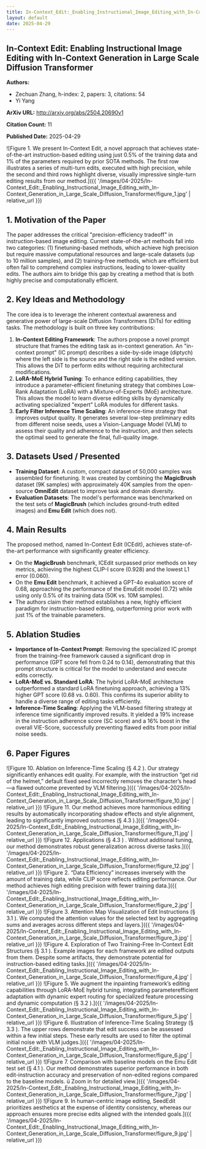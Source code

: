 ```yaml
---
title: In-Context_Edit:_Enabling_Instructional_Image_Editing_with_In-Context_Generation_in_Large_Scale_Diffusion_Transformer
layout: default
date: 2025-04-29
---
```

## In-Context Edit: Enabling Instructional Image Editing with In-Context Generation in Large Scale Diffusion Transformer
**Authors:**
- Zechuan Zhang, h-index: 2, papers: 3, citations: 54
- Yi Yang

**ArXiv URL:** http://arxiv.org/abs/2504.20690v1

**Citation Count:** 11

**Published Date:** 2025-04-29

![Figure 1. We present In-Context Edit, a novel approach that achieves state-of-the-art instruction-based editing using just 0.5% of the training data and 1% of the parameters required by prior SOTA methods. The first row illustrates a series of multi-turn edits, executed with high precision, while the second and third rows highlight diverse, visually impressive single-turn editing results from our method.]({{ '/images/04-2025/In-Context_Edit:_Enabling_Instructional_Image_Editing_with_In-Context_Generation_in_Large_Scale_Diffusion_Transformer/figure_1.jpg' | relative_url }})
## 1. Motivation of the Paper
The paper addresses the critical "precision-efficiency tradeoff" in instruction-based image editing. Current state-of-the-art methods fall into two categories: (1) finetuning-based methods, which achieve high precision but require massive computational resources and large-scale datasets (up to 10 million samples), and (2) training-free methods, which are efficient but often fail to comprehend complex instructions, leading to lower-quality edits. The authors aim to bridge this gap by creating a method that is both highly precise and computationally efficient.

## 2. Key Ideas and Methodology
The core idea is to leverage the inherent contextual awareness and generative power of large-scale Diffusion Transformers (DiTs) for editing tasks. The methodology is built on three key contributions:
1.  **In-Context Editing Framework**: The authors propose a novel prompt structure that frames the editing task as in-context generation. An "in-context prompt" (IC prompt) describes a side-by-side image (diptych) where the left side is the source and the right side is the edited version. This allows the DiT to perform edits without requiring architectural modifications.
2.  **LoRA-MoE Hybrid Tuning**: To enhance editing capabilities, they introduce a parameter-efficient finetuning strategy that combines Low-Rank Adaptation (LoRA) with a Mixture-of-Experts (MoE) architecture. This allows the model to learn diverse editing skills by dynamically activating specialized "expert" LoRA modules for different tasks.
3.  **Early Filter Inference Time Scaling**: An inference-time strategy that improves output quality. It generates several low-step preliminary edits from different noise seeds, uses a Vision-Language Model (VLM) to assess their quality and adherence to the instruction, and then selects the optimal seed to generate the final, full-quality image.

## 3. Datasets Used / Presented
*   **Training Dataset**: A custom, compact dataset of 50,000 samples was assembled for finetuning. It was created by combining the **MagicBrush** dataset (9K samples) with approximately 40K samples from the open-source **OmniEdit** dataset to improve task and domain diversity.
*   **Evaluation Datasets**: The model's performance was benchmarked on the test sets of **MagicBrush** (which includes ground-truth edited images) and **Emu Edit** (which does not).

## 4. Main Results
The proposed method, named In-Context Edit (ICEdit), achieves state-of-the-art performance with significantly greater efficiency.
*   On the **MagicBrush** benchmark, ICEdit surpassed prior methods on key metrics, achieving the highest CLIP-I score (0.928) and the lowest L1 error (0.060).
*   On the **Emu Edit** benchmark, it achieved a GPT-4o evaluation score of 0.68, approaching the performance of the EmuEdit model (0.72) while using only 0.5% of its training data (50K vs. 10M samples).
*   The authors claim their method establishes a new, highly efficient paradigm for instruction-based editing, outperforming prior work with just 1% of the trainable parameters.

## 5. Ablation Studies
*   **Importance of In-Context Prompt**: Removing the specialized IC prompt from the training-free framework caused a significant drop in performance (GPT score fell from 0.24 to 0.14), demonstrating that this prompt structure is critical for the model to understand and execute edits correctly.
*   **LoRA-MoE vs. Standard LoRA**: The hybrid LoRA-MoE architecture outperformed a standard LoRA finetuning approach, achieving a 13% higher GPT score (0.68 vs. 0.60). This confirms its superior ability to handle a diverse range of editing tasks efficiently.
*   **Inference-Time Scaling**: Applying the VLM-based filtering strategy at inference time significantly improved results. It yielded a 19% increase in the instruction adherence score (SC score) and a 16% boost in the overall VIE-Score, successfully preventing flawed edits from poor initial noise seeds.

## 6. Paper Figures
![Figure 10. Ablation on Inference-Time Scaling (§ 4.2 ). Our strategy significantly enhances edit quality. For example, with the instruction “get rid of the helmet,” default fixed seed incorrectly removes the character’s head—a flawed outcome prevented by VLM filtering.]({{ '/images/04-2025/In-Context_Edit:_Enabling_Instructional_Image_Editing_with_In-Context_Generation_in_Large_Scale_Diffusion_Transformer/figure_10.jpg' | relative_url }})
![Figure 11. Our method achieves more harmonious editing results by automatically incorporating shadow effects and style alignment, leading to significantly improved outcomes (§ 4.3 ).]({{ '/images/04-2025/In-Context_Edit:_Enabling_Instructional_Image_Editing_with_In-Context_Generation_in_Large_Scale_Diffusion_Transformer/figure_11.jpg' | relative_url }})
![Figure 12. Applications (§ 4.3 ) . Without additional tuning, our method demonstrates robust generalization across diverse tasks.]({{ '/images/04-2025/In-Context_Edit:_Enabling_Instructional_Image_Editing_with_In-Context_Generation_in_Large_Scale_Diffusion_Transformer/figure_12.jpg' | relative_url }})
![Figure 2. “Data Efficiency” increases inversely with the amount of training data, while CLIP score reflects editing performance. Our method achieves high editing precision with fewer training data.]({{ '/images/04-2025/In-Context_Edit:_Enabling_Instructional_Image_Editing_with_In-Context_Generation_in_Large_Scale_Diffusion_Transformer/figure_2.jpg' | relative_url }})
![Figure 3. Attention Map Visualization of Edit Instructions (§ 3.1 ). We computed the attention values for the selected text by aggregating sums and averages across different steps and layers.]({{ '/images/04-2025/In-Context_Edit:_Enabling_Instructional_Image_Editing_with_In-Context_Generation_in_Large_Scale_Diffusion_Transformer/figure_3.jpg' | relative_url }})
![Figure 4. Exploration of Two Training-Free In-Context Edit Structures (§ 3.1 ). Example images for each framework are edited outputs from them. Despite some artifacts, they demonstrate potential for instruction-based editing tasks.]({{ '/images/04-2025/In-Context_Edit:_Enabling_Instructional_Image_Editing_with_In-Context_Generation_in_Large_Scale_Diffusion_Transformer/figure_4.jpg' | relative_url }})
![Figure 5. We augment the inpainting framework’s editing capabilities through LoRA-MoE hybrid tuning, integrating parameterefficient adaptation with dynamic expert routing for specialized feature processing and dynamic computation (§ 3.2 ).]({{ '/images/04-2025/In-Context_Edit:_Enabling_Instructional_Image_Editing_with_In-Context_Generation_in_Large_Scale_Diffusion_Transformer/figure_5.jpg' | relative_url }})
![Figure 6. Illustration of Inference-Time Scaling Strategy (§ 3.3 ). The upper rows demonstrate that edit success can be assessed within a few initial steps. These early results are used to filter the optimal initial noise with VLM judges.]({{ '/images/04-2025/In-Context_Edit:_Enabling_Instructional_Image_Editing_with_In-Context_Generation_in_Large_Scale_Diffusion_Transformer/figure_6.jpg' | relative_url }})
![Figure 7. Comparison with baseline models on the Emu Edit test set (§ 4.1 ). Our method demonstrates superior performance in both edit-instruction accuracy and preservation of non-edited regions compared to the baseline models. ü Zoom in for detailed view.]({{ '/images/04-2025/In-Context_Edit:_Enabling_Instructional_Image_Editing_with_In-Context_Generation_in_Large_Scale_Diffusion_Transformer/figure_7.jpg' | relative_url }})
![Figure 9. In human-centric image editing, SeedEdit prioritizes aesthetics at the expense of identity consistency, whereas our approach ensures more precise edits aligned with the intended goals.]({{ '/images/04-2025/In-Context_Edit:_Enabling_Instructional_Image_Editing_with_In-Context_Generation_in_Large_Scale_Diffusion_Transformer/figure_9.jpg' | relative_url }})
